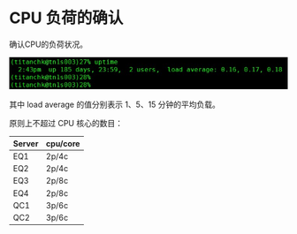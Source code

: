 # CPU 负荷的确认

确认CPU的负荷状况。

![](static/1.jpg)

其中 load average 的值分别表示 1、5、15 分钟的平均负载。

原则上不超过 CPU 核心的数目：

|Server|cpu/core|
|---|---|
|EQ1|2p/4c|
|EQ2|2p/4c|
|EQ3|2p/8c|
|EQ4|2p/8c|
|QC1|3p/6c|
|QC2|3p/6c|
